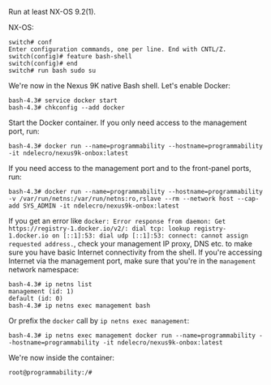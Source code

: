 Run at least NX-OS 9.2(1).

NX-OS:
```
switch# conf
Enter configuration commands, one per line. End with CNTL/Z.
switch(config)# feature bash-shell
switch(config)# end
switch# run bash sudo su
```

We're now in the Nexus 9K native Bash shell. Let's enable Docker:
```
bash-4.3# service docker start
bash-4.3# chkconfig --add docker
```

Start the Docker container. If you only need access to the management port, run:
```
bash-4.3# docker run --name=programmability --hostname=programmability -it ndelecro/nexus9k-onbox:latest
```

If you need access to the management port and to the front-panel ports, run:
```
bash-4.3# docker run --name=programmability --hostname=programmability -v /var/run/netns:/var/run/netns:ro,rslave --rm --network host --cap-add SYS_ADMIN -it ndelecro/nexus9k-onbox:latest
```

If you get an error like `docker: Error response from daemon: Get https://registry-1.docker.io/v2/: dial tcp: lookup registry-1.docker.io on [::1]:53: dial udp [::1]:53: connect: cannot assign requested address.`, check your management IP proxy, DNS etc. to make sure you have basic Internet connectivity from the shell. If you're accessing Internet via the management port, make sure that you're in the `management` network namespace:
```
bash-4.3# ip netns list
management (id: 1)
default (id: 0)
bash-4.3# ip netns exec management bash
```

Or prefix the `docker` call by `ip netns exec management`:
```
bash-4.3# ip netns exec management docker run --name=programmability --hostname=programmability -it ndelecro/nexus9k-onbox:latest
```

We're now inside the container:
```
root@programmability:/#
```
